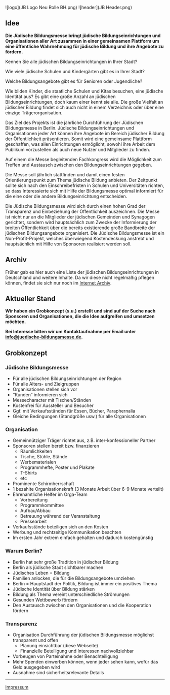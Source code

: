![logo](JB Logo Neu Rolle BH.png)
![header](JB Header.png)

## Idee


**Die Jüdische Bildungsmesse bringt jüdische Bildungseinrichtungen und Organisationen aller Art zusammen in einer gemeinsamen Plattform um eine öffentliche Wahrnehmung für jüdische Bildung und ihre Angebote zu fördern.**

Kennen Sie alle jüdischen Bildungseinrichtungen in Ihrer Stadt?

Wie viele jüdische Schulen und Kindergärten gibt es in Ihrer Stadt?

Welche Bildungsangebote gibt es für Senioren oder Jugendliche?

Wie bilden Kinder, die staatliche Schulen und Kitas besuchen, eine jüdische Identität aus?
Es gibt eine große Anzahl an jüdischen Bildungseinrichtungen, doch kaum einer kennt sie alle. Die große Vielfalt an jüdischer Bildung findet sich auch nicht in einem Verzeichnis oder über eine einzige Trägerorganisation.

Das Ziel des Projekts ist die jährliche Durchführung der Jüdischen Bildungsmesse in Berlin. Jüdische Bildungseinrichtungen und Organisationen jeder Art können ihre Angebote im Bereich jüdischer Bildung der Öffentlichkeit präsentieren. Somit wird eine gemeinsame Plattform geschaffen, was allen Einrichtungen ermöglicht, sowohl ihre Arbeit dem Publikum vorzustellen als auch neue Nutzer und Mitglieder zu finden. 

Auf einem die Messe begleitenden Fachkongress wird die Möglichkeit zum Treffen und Austausch zwischen den Bildungseinrichtungen gegeben.

Die Messe soll jährlich stattfinden und damit einen festen Orientierungspunkt zum Thema jüdische Bildung anbieten. Der Zeitpunkt sollte sich nach den Einschreibefristen in Schulen und Universitäten richten, so dass Interessierte sich mit Hilfe der Bildungsmesse optimal informiert für die eine oder die andere Bildungseinrichtung entscheiden.

Die Jüdische Bildungsmesse wird sich durch einen hohen Grad der Transparenz und Einbeziehung der Öffentlichkeit auszeichnen. Die Messe ist nicht nur an die Mitglieder der jüdischen Gemeinden und Synagogen gerichtet, sondern wird hauptsächlich zum Zwecke der Informierung der breiten Öffentlichkeit über die bereits existierende große Bandbreite der jüdischen Bildungsangebote organisiert.
Die Jüdische Bildungsmesse ist ein Non-Profit-Projekt, welches überwiegend Kostendeckung anstrebt und hauptsächlich mit Hilfe von Sponsoren realisiert werden soll.

## Archiv

Früher gab es hier auch eine Liste der jüdischen Bildungseinrichtungen in Deutschland und weitere Inhalte. Da wir diese nicht regelmäßig pflegen können, findet sie sich nur noch im [Internet Archiv](https://web.archive.org/web/20180828081349/http://www.juedische-bildungsmesse.de/bildungseinrichtungen).

## Aktueller Stand

**Wir haben ein Grobkonzept (s.u.) erstellt und sind auf der Suche nach Sponsoren und Organisationen, die die Idee aufgreifen und umsetzen möchten.**

**Bei Interesse bitten wir um Kontaktaufnahme per Email unter info@juedische-bildungsmesse.de.**

## Grobkonzept

### Jüdische Bildungsmesse

* Für alle jüdischen Bildungseinrichtungen der Region
* Für alle Alters- und Zielgruppen
* Organisationen stellen sich vor
* “Kunden” informieren sich 
* Messecharacter mit Tischen/Ständen
* Kostenfrei für Aussteller und Besucher
* Ggf. mit Verkaufsständen für Essen, Bücher, Paraphernalia
* Gleiche Bedingungen (Standgröße usw.) für alle Organisationen

### Organisation

* Gemeinnütziger Träger richtet aus, z.B. inter-konfessioneller Partner
* Sponsoren stellen bereit bzw. finanzieren
  * Räumlichkeiten
  * Tische, Stühle, Stände
  * Werbematerialen
  * Programmhefte, Poster und Plakate
  * T-Shirts
  * etc
* Prominente Schirmherrschaft
* 1 bezahlte Organisationskraft (3 Monate Arbeit über 6-9 Monate verteilt)
* Ehrenamtliche Helfer im Orga-Team
  * Vorbereitung
  * Programmkommittee
  * Aufbau/Abbau
  * Betreuung während der Veranstaltung
  * Pressearbeit
* Verkaufsstände beteiligen sich an den Kosten
* Werbung und rechtzeitige Kommunikation beachten
* Im ersten Jahr extrem einfach gehalten und dadurch kostengünstig

### Warum Berlin?

* Berlin hat sehr große Tradition in jüdischer Bildung
* Berlin als jüdische Stadt sichtbarer machen
* Jüdisches Leben = Bildung
* Familien anlocken, die für die Bildungsangebote umziehen
* Berlin = Hauptstadt der Politik, Bildung ist immer ein positives Thema
* Jüdische Identität über Bildung stärken
* Bildung als Thema vereint unterschiedliche Strömungen
* Gesunden Wettbewerb fördern
* Den Austausch zwischen den Organisationen und die Kooperation fördern

### Transparenz

* Organisation Durchführung der jüdischen Bildungsmesse möglichst transparent und offen
  * Planung einsichtbar (diese Webseite)
  * Finanzielle Beteiligung und Interessen nachvollziehbar
* Vorbeugen von Parteinahme oder Benachteiligung
* Mehr Spenden einwerben können, wenn jeder sehen kann, wofür das Geld ausgegeben wird
* Ausnahme sind sicherheitsrelevante Details

---
[Impressum](http://www.schapiro.org/impressum)
